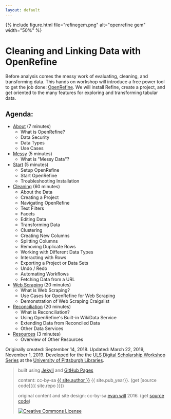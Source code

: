 ```yaml
---
layout: default
---
```


{% include figure.html file="refinegem.png" alt="openrefine gem" width="50%" %}

# Cleaning and Linking Data with OpenRefine

Before analysis comes the messy work of evaluating, cleaning, and transforming data. This hands on workshop will introduce a free power tool to get the job done: [OpenRefine](http://openrefine.org/index.html). We will install Refine, create a project, and get oriented to the many features for exploring and transforming tabular data.

## Agenda:
* [About](1-about.html) (7 minutes)
    * What is OpenRefine?
    * Data Security
    * Data Types
    * Use Cases
* [Messy](2-messy.html) (5 minutes)
    * What is "Messy Data"?
* [Start](3-start.html) (5 minutes)
    * Setup OpenRefine
    * Start OpenRefine
    * Troubleshooting Installation
* [Cleaning](4-cleaning.html) (60 minutes)
    * About the Data
    * Creating a Project
    * Navigating OpenRefine
    * Text Filters
    * Facets
    * Editing Data
    * Transforming Data
    * Clustering
    * Creating New Columns
    * Splitting Columns
    * Removing Duplicate Rows
    * Working with Different Data Types
    * Interacting with Rows
    * Exporting a Project or Data Sets
    * Undo / Redo
    * Automating Workflows
    * Fetching Data from a URL
* [Web Scraping](5-webScraping.html) (20 minutes)
    * What is Web Scraping?
    * Use Cases for OpenRefine for Web Scraping
    * Demonstration of Web Scraping Craigslist
* [Reconciliation](6-reconciliation.html) (20 minutes)
    * What is Reconciliation?
    * Using OpenRefine's Built-in WikiData Service
    * Extending Data from Reconciled Data
    * Other Data Services
* [Resources](7-resources.html) (3 minutes)
    * Overview of Other Resources

Originally created: September 14, 2018. Updated: March 22, 2019, November 1, 2019. Developed for the the [ULS Digital Scholarship Workshop Series](https://www.library.pitt.edu/digital-scholarship-services) at the [University of Pittsburgh Libraries](http://www.library.pitt.edu).

> built using [Jekyll](https://jekyllrb.com/) and [GitHub Pages](https://pages.github.com/)
>
> content: cc-by-sa <a href="https://github.com/{{ site.github_username }}">{{ site.author }}</a> {{ site.pub_year}}. (get [source code]({{ site.repo }}))
>
> original content and site design: cc-by-sa <a href="https://github.com/evanwill">evan will</a> 2016. (get <a href="https://github.com/uidaholib/clean-your-data">source code</a>)
>
> <a href="http://creativecommons.org/licenses/by-sa/4.0/" rel="license"><img style="border-width: 0;" src="https://i.creativecommons.org/l/by-sa/4.0/88x31.png" alt="Creative Commons License" /></a>
